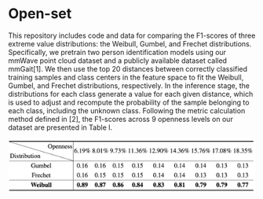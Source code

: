 # Open-set
This repository includes code and data for comparing the F1-scores of three extreme value distributions: the Weibull, Gumbel, and Frechet distributions. Specifically, we pretrain two person identification models using our mmWave point cloud dataset and a publicly available dataset called mmGait[1]. We then use the top 20 distances between correctly classified training samples and class centers in the feature space to fit the Weibull, Gumbel, and Frechet distributions, respectively. In the inference stage, the distributions for each class generate a value for each given distance, which is used to adjust and recompute the probability of the sample belonging to each class, including the unknown class. Following the metric calculation method defined in [2], the F1-scores across 9 openness levels on our dataset are presented in Table I.

<div align="center">
    <img src="Imgs/OurDataset.png" alt="Table I. The F1-scores from three distributions across 9 openness levels on our dataset." />
</div>
